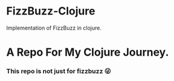 # FizzBuzz-Clojure
Implementation of FizzBuzz in clojure.
# A Repo For My Clojure Journey.
### This repo is not just for fizzbuzz :stuck_out_tongue_winking_eye:
